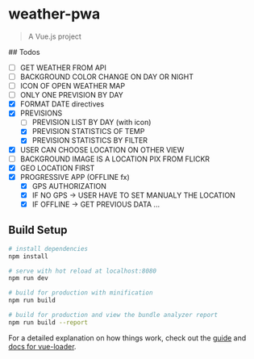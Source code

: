 # weather-pwa

> A Vue.js project

## Todos
- [ ] GET WEATHER FROM API
- [ ] BACKGROUND COLOR CHANGE ON DAY OR NIGHT
- [ ] ICON OF OPEN WEATHER MAP
- [ ] ONLY ONE PREVISION BY DAY
- [X] FORMAT DATE directives
- [X] PREVISIONS
  - [ ] PREVISION LIST BY DAY (with icon)
  - [X] PREVISION STATISTICS OF TEMP
  - [X] PREVISION STATISTICS BY FILTER
- [X] USER CAN CHOOSE LOCATION ON OTHER VIEW
- [ ] BACKGROUND IMAGE IS A LOCATION PIX FROM FLICKR
- [X] GEO LOCATION FIRST
- [X] PROGRESSIVE APP (OFFLINE fx)
    - [X] GPS AUTHORIZATION
    - [X] IF NO GPS -> USER HAVE TO SET MANUALY THE LOCATION
    - [X] IF OFFLINE -> GET PREVIOUS DATA
...

## Build Setup

``` bash
# install dependencies
npm install

# serve with hot reload at localhost:8080
npm run dev

# build for production with minification
npm run build

# build for production and view the bundle analyzer report
npm run build --report
```

For a detailed explanation on how things work, check out the [guide](http://vuejs-templates.github.io/webpack/) and [docs for vue-loader](http://vuejs.github.io/vue-loader).
